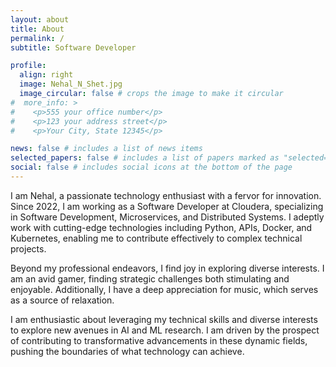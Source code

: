 ```yaml
---
layout: about
title: About
permalink: /
subtitle: Software Developer

profile:
  align: right
  image: Nehal_N_Shet.jpg
  image_circular: false # crops the image to make it circular
#  more_info: >
#    <p>555 your office number</p>
#    <p>123 your address street</p>
#    <p>Your City, State 12345</p>

news: false # includes a list of news items
selected_papers: false # includes a list of papers marked as "selected={true}"
social: false # includes social icons at the bottom of the page
---
```


I am Nehal, a passionate technology enthusiast with a fervor for innovation. Since 2022, I am working as a Software Developer at Cloudera, specializing in Software Development, Microservices, and Distributed Systems. I adeptly work with cutting-edge technologies including Python, APIs, Docker, and Kubernetes, enabling me to contribute effectively to complex technical projects.

Beyond my professional endeavors, I find joy in exploring diverse interests. I am an avid gamer, finding strategic challenges both stimulating and enjoyable. Additionally, I have a deep appreciation for music, which serves as a source of relaxation.

I am enthusiastic about leveraging my technical skills and diverse interests to explore new avenues in AI and ML research. I am driven by the prospect of contributing to transformative advancements in these dynamic fields, pushing the boundaries of what technology can achieve.